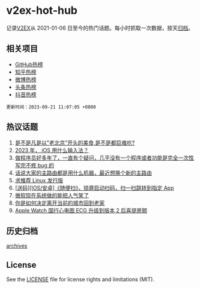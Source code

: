 # v2ex-hot-hub

 记录[V2EX](https://www.v2ex.com/)从 2021-01-06 日至今的热门话题。每小时抓取一次数据，按天[归档](archives)。
 
 ## 相关项目

- [GitHub热榜](https://github.com/lonnyzhang423/github-hot-hub)
- [知乎热榜](https://github.com/lonnyzhang423/zhihu-hot-hub)
- [微博热榜](https://github.com/lonnyzhang423/weibo-hot-hub)
- [头条热榜](https://github.com/lonnyzhang423/toutiao-hot-hub)
- [抖音热榜](https://github.com/lonnyzhang423/douyin-hot-hub)


 `更新时间：2023-09-21 11:07:05 +0800`

## 热议话题

1. [是不是凡是以"老北京"开头的美食,是不是都巨难吃?](https://www.v2ex.com/t/975557)
1. [2023 年， iOS 用什么输入法？](https://www.v2ex.com/t/975510)
1. [做程序员好多年了，一直有个疑问，几乎没有一个程序或者功能是完全一次性写完不修 bug 的](https://www.v2ex.com/t/975722)
1. [话说大家的主路由都是用什么机器，最近想换个新的主路由](https://www.v2ex.com/t/975478)
1. [求推荐 Linux 发行版](https://www.v2ex.com/t/975515)
1. [[送码][IOS/安卓]《随便扫》，锁屏启动扫码，扫一扫跳转到指定 App](https://www.v2ex.com/t/975667)
1. [微软现在系统做的能把人气笑了](https://www.v2ex.com/t/975546)
1. [你是如何决定离开当前的城市回到老家](https://www.v2ex.com/t/975468)
1. [Apple Watch 国行心电图 ECG 升级到版本 2 后喜提房颤](https://www.v2ex.com/t/975599)

## 历史归档

[archives](archives)

## License

See the [LICENSE](LICENSE) file for license rights and limitations (MIT).
